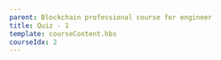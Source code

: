 ```yaml
---
parent: Blockchain professional course for engineer
title: Quiz - 1
template: courseContent.hbs
courseIdx: 2
---
```

<div class="py-3">
    <form id="quiz-questions-form">
        <div id="quiz-questions-wrapper"></div>
    </form>
</div>
 <script type="text/javascript">
    const getQuestionHtml = ({ id, question, choices }) => `<div class="mb-4">
      <div class="card bg-light py-3 px-4">
        <p id="q0" class="mb-3 exam-qns ">
          ${id + 1}. ${question}
        </p>
        <div class="row">
          ${choices.map((choice, index) => `<div class="col-12 col-md-6">
                    <div class="exam-choice d-flex align-items-baseline">
                      <input class="q_option" style="flex: 0 0 15px;" type="radio" id="q${id}-c${index}" name="q${id}" value="${index}">
                      <label for="q${id}-c${index}">${choice}</label>
                    </div>
                  </div>`).join('')}
        </div>
      </div>
      <div class="my-2 text-sm" id="helpText-${id}" style="min-height: 1.75rem;">
      </div>
    </div>`;
    $(document).ready(function () {
      const pageNo = 0, perPage = 7;
      $.ajax({
        type: "get",
        data: { pageNo, perPage },
        url: "/api/questionsProfessional",
        success: (result) => {
          const questions = result.questions
          $('#quiz-questions-wrapper').html(
            questions.map((q, id) =>
              getQuestionHtml({ id, question: q.question, choices: q.choices })
            ).join('') +
            `<button type="button" id="quiz-questions-submit" class="card-text btn btn-gradient">Submit</button>`
          )
          $("#quiz-questions-submit").on('click', () => {
            $.ajax({
              type: "get",
              data: { pageNo, perPage },
              url: "/api/AnswersProfessional",
              success: (result) => {
                console.log(result.answers)
                if (Array.isArray(result.answers)) {
                  questions.forEach((q, qid) => {
                    const choiceId = parseInt($("#quiz-questions-form")[0][`q${qid}`].value)
                    clickedOption(qid, choiceId, questions, result.answers[qid] - 1)
                  });
                }
              },
              error: (jqXHR, status, err) => {
                console.log(jqXHR, status, err)
              },
            });
          })
        },
        error: (jqXHR, status, err) => {
          console.log(jqXHR, status, err)
        },
      });
      const colorSuccess = "#28a745"
      const colorFail = "##dc3545"
      function clickedOption(questionId, choiceId, questions, answerId) {
        const question = questions.find((q, i) => i == questionId)
        const answer = question.choices[answerId]
        if (answerId == choiceId) {
          $(`#helpText-${questionId}`).html(`<span class="icon" style="width: 10px;height: 10px;font-size: 10px;background-color:${colorSuccess};"></span><span class="text">Correct Answer!</span>`)
        } else if (Number.isNaN(choiceId)) {
          $(`#helpText-${questionId}`).html(`
        <span class="icon" style="width: 10px;height: 10px;font-size: 10px;background-color:${colorFail};"></span>
        <span class="text">Correct Answer is:&nbsp;
          <span class="font-weight-bold">${answer}</span>
        </span>
        `)
        } else {
          $(`#helpText-${questionId}`).html(`
        <span class="icon" style="width: 10px;height: 10px;font-size: 10px;background-color:${colorFail};"></span>
        <span class="text">Wrong Answer!, Correct Answer is:&nbsp;
          <span class="font-weight-bold">${answer}</span>
        </span>
        `)
        }
      }
    })
  </script>